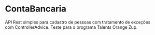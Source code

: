# ContaBancaria
API Rest simples para cadastro de pessoas com tratamento de exceções com ControllerAdvice.
Teste para o programa Talents Orange Zup.
